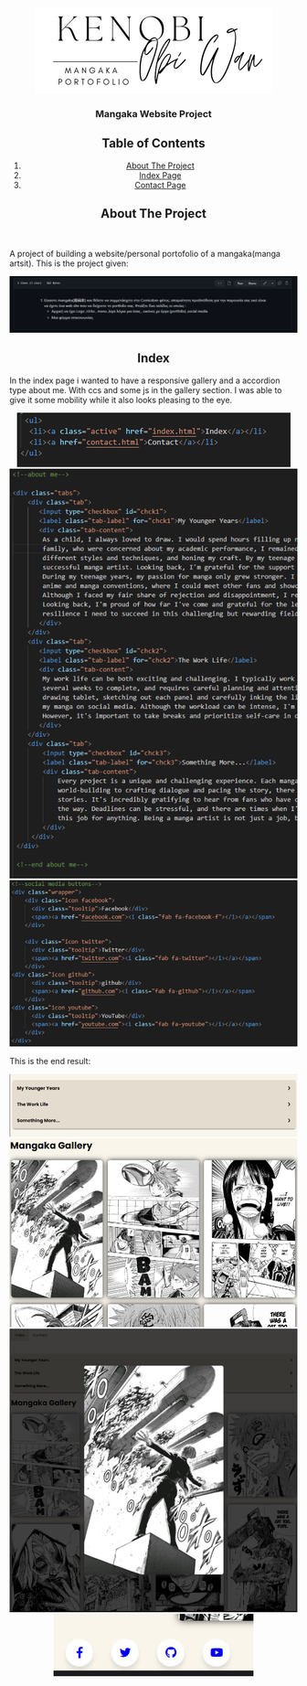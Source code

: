 <div align="center">
    <img src="gallery/log.png" alt="Logo">


  <h3 align="center">Mangaka Website Project</h3>

## Table of Contents

  <ol>
  <li><a href="#about-the-project">About The Project</a></li>
    <li><a href="#Index">Index Page</a></li>
    <li><a href="#Contact">Contact Page</a></li>
  </ol>
  
  ## About The Project

<br>
<p align = 'left'> A project of building a website/personal portofolio of a mangaka(manga artsit).
This is the project given:
<div align="center">
    <img src="gallery/Screenshot 2023-03-30 145103.png" alt="project given on github">
    
   ## Index
 <p align = 'left'> In the index page i wanted to have a responsive gallery and a accordion type about me. With ccs and some js in the gallery section. I was able to give it some mobility while it also looks pleasing to the eye.
<div align="center">
    <img src="gallery/menu.png" alt="menu html">
    <img src="gallery/about .png" alt="about html">
    <img src="gallery/social.png" alt="social html">
     <p align = 'left'> This is the end result:
    <div align="center">
    <img src="gallery/accordion.png" alt="about me accordion style">
    <img src="gallery/gallery1.png" alt="gallery view">
    <img src="gallery/gallerytap.png" alt="image tap on gallery">
    <img src="gallery/social1.png" alt="social buttons">
